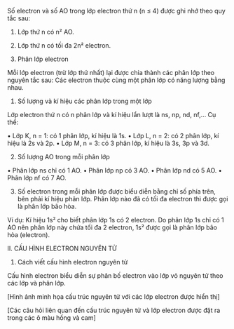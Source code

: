 Số electron và số AO trong lớp electron thứ n (n ≤ 4) được ghi nhớ theo quy tắc sau:

1. Lớp thứ n có n² AO.
2. Lớp thứ n có tối đa 2n² electron.

2. Phân lớp electron

Mỗi lớp electron (trừ lớp thứ nhất) lại được chia thành các phân lớp theo nguyên tắc sau: Các electron thuộc cùng một phân lớp có năng lượng bằng nhau.

1. Số lượng và kí hiệu các phân lớp trong một lớp

Lớp electron thứ n có n phân lớp và kí hiệu lần lượt là ns, np, nd, nf,... Cụ thể:

• Lớp K, n = 1: có 1 phân lớp, kí hiệu là 1s.
• Lớp L, n = 2: có 2 phân lớp, kí hiệu là 2s và 2p.
• Lớp M, n = 3: có 3 phân lớp, kí hiệu là 3s, 3p và 3d.

2. Số lượng AO trong mỗi phân lớp

• Phân lớp ns chỉ có 1 AO.
• Phân lớp np có 3 AO.
• Phân lớp nd có 5 AO.
• Phân lớp nf có 7 AO.

3. Số electron trong mỗi phân lớp được biểu diễn bằng chỉ số phía trên, bên phải kí hiệu phân lớp. Phân lớp nào đã có tối đa electron thì được gọi là phân lớp bão hòa.

Ví dụ: Kí hiệu 1s² cho biết phân lớp 1s có 2 electron. Do phân lớp 1s chỉ có 1 AO nên phân lớp này chứa tối đa 2 electron, 1s² được gọi là phân lớp bão hòa (electron).

II. CẤU HÌNH ELECTRON NGUYÊN TỬ

1. Cách viết cấu hình electron nguyên tử

Cấu hình electron biểu diễn sự phân bố electron vào lớp vỏ nguyên tử theo các lớp và phân lớp.

[Hình ảnh minh họa cấu trúc nguyên tử với các lớp electron được hiển thị]

[Các câu hỏi liên quan đến cấu trúc nguyên tử và lớp electron được đặt ra trong các ô màu hồng và cam]